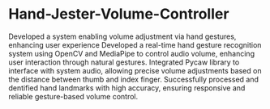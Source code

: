 # Hand-Jester-Volume-Controller
Developed a system enabling volume adjustment via hand gestures, enhancing user experience
Developed a real-time hand gesture recognition system using OpenCV and MediaPipe to control audio
volume, enhancing user interaction through natural gestures.
Integrated Pycaw library to interface with system audio, allowing precise volume adjustments based on
the distance between thumb and index finger.
Successfully processed and dentified hand landmarks with high accuracy, ensuring responsive and reliable
gesture-based volume control.
